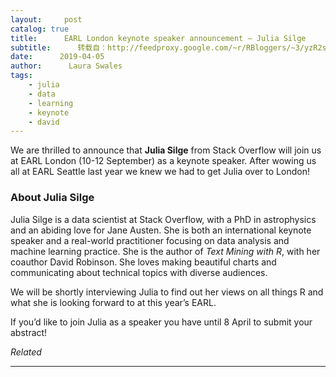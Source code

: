 ```yaml
---
layout:     post
catalog: true
title:      EARL London keynote speaker announcement – Julia Silge
subtitle:      转载自：http://feedproxy.google.com/~r/RBloggers/~3/yzR2scrPOSc/
date:      2019-04-05
author:      Laura Swales
tags:
    - julia
    - data
    - learning
    - keynote
    - david
---
```






We are thrilled to announce that **Julia Silge** from Stack Overflow will join us at EARL London (10-12 September) as a keynote speaker. After wowing us all at EARL Seattle last year we knew we had to get Julia over to London!

### About Julia Silge

Julia Silge is a data scientist at Stack Overflow, with a PhD in astrophysics and an abiding love for Jane Austen. She is both an international keynote speaker and a real-world practitioner focusing on data analysis and machine learning practice. She is the author of *Text Mining with R*, with her coauthor David Robinson. She loves making beautiful charts and communicating about technical topics with diverse audiences.

We will be shortly interviewing Julia to find out her views on all things R and what she is looking forward to at this year’s EARL.

If you’d like to join Julia as a speaker you have until 8 April to submit your abstract!


*Related*








---
